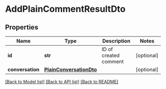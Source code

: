# AddPlainCommentResultDto

## Properties
Name | Type | Description | Notes
------------ | ------------- | ------------- | -------------
**id** | **str** | ID of created comment | [optional] 
**conversation** | [**PlainConversationDto**](PlainConversationDto.md) |  | [optional] 

[[Back to Model list]](../README.md#documentation-for-models) [[Back to API list]](../README.md#documentation-for-api-endpoints) [[Back to README]](../README.md)

